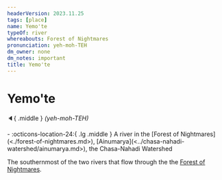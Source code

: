 ```yaml
---
headerVersion: 2023.11.25
tags: [place]
name: Yemo'te
typeOf: river
whereabouts: Forest of Nightmares
pronunciation: yeh-moh-TEH
dm_owner: none
dm_notes: important
title: Yemo'te
---
```

# Yemo'te
:speaker:{ .middle } *(yeh-moh-TEH)*  
<div class="grid cards ext-narrow-margin ext-one-column" markdown>
-    :octicons-location-24:{ .lg .middle } A river in the [Forest of Nightmares](<./forest-of-nightmares.md>), [Ainumarya](<../chasa-nahadi-watershed/ainumarya.md>), the Chasa-Nahadi Watershed  
</div>


The southernmost of the two rivers that flow through the the [Forest of Nightmares](<./forest-of-nightmares.md>). 




